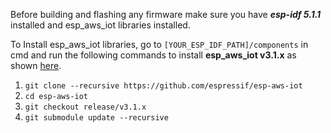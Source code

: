 Before building and flashing any firmware make sure you have ***esp-idf 5.1.1*** installed and esp_aws_iot libraries installed.

To Install esp_aws_iot libraries, go to `[YOUR_ESP_IDF_PATH]/components` in cmd and run the following commands to install **esp_aws_iot v3.1.x** as shown [here](https://youtu.be/0Lt-bMbJyKc).

   1. `git clone --recursive https://github.com/espressif/esp-aws-iot`
   2. `cd esp-aws-iot`
   3. `git checkout release/v3.1.x`
   4. `git submodule update --recursive`